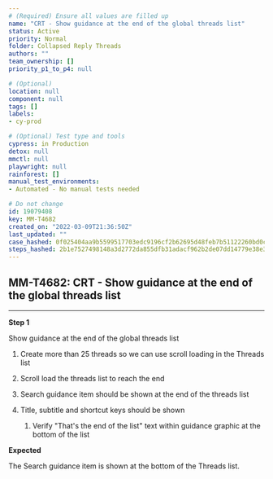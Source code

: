 ```yaml
---
# (Required) Ensure all values are filled up
name: "CRT - Show guidance at the end of the global threads list"
status: Active
priority: Normal
folder: Collapsed Reply Threads
authors: ""
team_ownership: []
priority_p1_to_p4: null

# (Optional)
location: null
component: null
tags: []
labels: 
- cy-prod

# (Optional) Test type and tools
cypress: in Production
detox: null
mmctl: null
playwright: null
rainforest: []
manual_test_environments: 
- Automated - No manual tests needed

# Do not change
id: 19079408
key: MM-T4682
created_on: "2022-03-09T21:36:50Z"
last_updated: ""
case_hashed: 0f025404aa9b5599517703edc9196cf2b62695d48feb7b51122260bd0c347eeb080c5e4420b83ce310c1c29a929017e3
steps_hashed: 2b1e7527498148a3d2772da855dfb31adacf962b2de07dd14779e38e3996f8ea875a43f1819e83b7348f07e22970adef
---
```


<!-- (Auto-generated) Based on frontmatter's "key" and "name" -->

## MM-T4682: CRT - Show guidance at the end of the global threads list

---

**Step 1**

Show guidance at the end of the global threads list

1. Create more than 25 threads so we can use scroll loading in the Threads list

2. Scroll load the threads list to reach the end

3. Search guidance item should be shown at the end of the threads list

4. Title, subtitle and shortcut keys should be shown

   1. Verify "That's the end of the list" text within guidance graphic at the bottom of the list

**Expected**

The Search guidance item is shown at the bottom of the Threads list.

